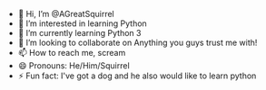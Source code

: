 - 👋 Hi, I’m @AGreatSquirrel
- 👀 I’m interested in learning Python
- 🌱 I’m currently learning Python 3
- 💞️ I’m looking to collaborate on Anything you guys trust me with!
- 📫 How to reach me, scream
- 😄 Pronouns: He/Him/Squirrel
- ⚡ Fun fact: I've got a dog and he also would like to learn python

<!---
AGreatSquirrel/AGreatSquirrel is a ✨ special ✨ repository because its `README.md` (this file) appears on your GitHub profile.
You can click the Preview link to take a look at your changes.
--->
